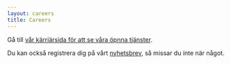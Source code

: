 ```yaml
---
layout: careers
title: Careers
---
```


Gå till [vår kärriärsida för att se våra öpnna tjänster](https://careers.justarrived.se).

Du kan också registrera dig på vårt [nyhetsbrev](http://eepurl.com/cviFlL), så missar du inte när något.
